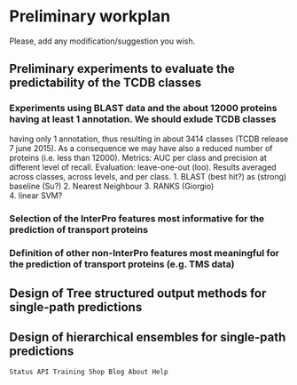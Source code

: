 # Preliminary workplan
Please, add any modification/suggestion you wish.

## Preliminary experiments to evaluate the predictability of the TCDB classes

### Experiments using BLAST data and the about 12000 proteins having at least 1 annotation. We should exlude TCDB classes
having only 1 annotation, thus resulting in about 3414 classes (TCDB release 7 june 2015). As a consequence we may have also a reduced number of proteins (i.e. less than 12000).
Metrics: AUC per class  and precision at different level of recall. Evaluation: leave-one-out (loo). 
Results averaged across classes, across levels, and per class. 
    1. BLAST (best hit?) as (strong) baseline  (Su?)
    2. Nearest Neighbour 
    3. RANKS (Giorgio)		
    4. linear SVM? 	
		
### Selection of the InterPro features most informative for the prediction of transport proteins
### Definition of other non-InterPro features most meaningful for the prediction of transport proteins (e.g. TMS data)


## Design of Tree structured output methods for single-path predictions

## Design of hierarchical ensembles for single-path predictions

    Status API Training Shop Blog About Help 


